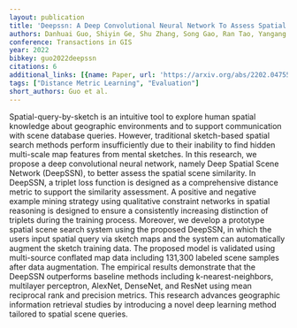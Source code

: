 ```yaml
---
layout: publication
title: 'Deepssn: A Deep Convolutional Neural Network To Assess Spatial Scene Similarity'
authors: Danhuai Guo, Shiyin Ge, Shu Zhang, Song Gao, Ran Tao, Yangang Wang
conference: Transactions in GIS
year: 2022
bibkey: guo2022deepssn
citations: 6
additional_links: [{name: Paper, url: 'https://arxiv.org/abs/2202.04755'}]
tags: ["Distance Metric Learning", "Evaluation"]
short_authors: Guo et al.
---
```

Spatial-query-by-sketch is an intuitive tool to explore human spatial
knowledge about geographic environments and to support communication with scene
database queries. However, traditional sketch-based spatial search methods
perform insufficiently due to their inability to find hidden multi-scale map
features from mental sketches. In this research, we propose a deep
convolutional neural network, namely Deep Spatial Scene Network (DeepSSN), to
better assess the spatial scene similarity. In DeepSSN, a triplet loss function
is designed as a comprehensive distance metric to support the similarity
assessment. A positive and negative example mining strategy using qualitative
constraint networks in spatial reasoning is designed to ensure a consistently
increasing distinction of triplets during the training process. Moreover, we
develop a prototype spatial scene search system using the proposed DeepSSN, in
which the users input spatial query via sketch maps and the system can
automatically augment the sketch training data. The proposed model is validated
using multi-source conflated map data including 131,300 labeled scene samples
after data augmentation. The empirical results demonstrate that the DeepSSN
outperforms baseline methods including k-nearest-neighbors, multilayer
perceptron, AlexNet, DenseNet, and ResNet using mean reciprocal rank and
precision metrics. This research advances geographic information retrieval
studies by introducing a novel deep learning method tailored to spatial scene
queries.